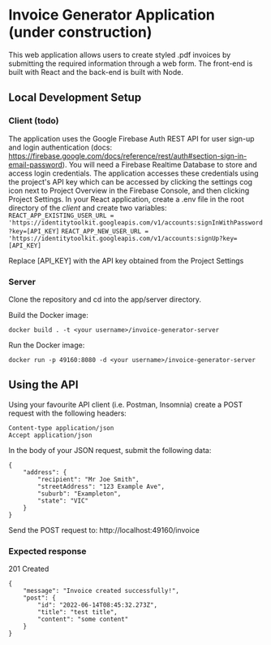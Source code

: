 # Invoice Generator Application (under construction)

This web application allows users to create styled .pdf invoices by submitting the required information through a web form.  The front-end is built with React and the back-end is built with Node.

## Local Development Setup

### Client (todo)

The application uses the Google Firebase Auth REST API for user sign-up and login authentication (docs: https://firebase.google.com/docs/reference/rest/auth#section-sign-in-email-password). You will need a Firebase Realtime Database to store and access login credentials.
The application accesses these credentials using the project's API key which can be accessed by clicking the settings cog icon next to Project Overview in the Firebase Console, and then clicking Project Settings.
In your React application, create a .env file in the root directory of the *client* and create two variables:
	`REACT_APP_EXISTING_USER_URL = 'https://identitytoolkit.googleapis.com/v1/accounts:signInWithPassword?key=[API_KEY]`
	`REACT_APP_NEW_USER_URL = 'https://identitytoolkit.googleapis.com/v1/accounts:signUp?key=[API_KEY]`
	
Replace [API_KEY] with the API key obtained from the Project Settings

### Server

Clone the repository and cd into the app/server directory.

Build the Docker image:
```
docker build . -t <your username>/invoice-generator-server
```

Run the Docker image:
```    
docker run -p 49160:8080 -d <your username>/invoice-generator-server
```


## Using the API

Using your favourite API client (i.e. Postman, Insomnia) create a POST request with the following headers:
```
Content-type application/json
Accept application/json
```

In the body of your JSON request, submit the following data:
```
{
	"address": {
		"recipient": "Mr Joe Smith",
		"streetAddress": "123 Example Ave",
		"suburb": "Exampleton",
		"state": "VIC"
	}
}
```

Send the POST request to: http://localhost:49160/invoice

### Expected response

201 Created
```
{
	"message": "Invoice created successfully!",
	"post": {
		"id": "2022-06-14T08:45:32.273Z",
		"title": "test title",
		"content": "some content"
	}
}
```

